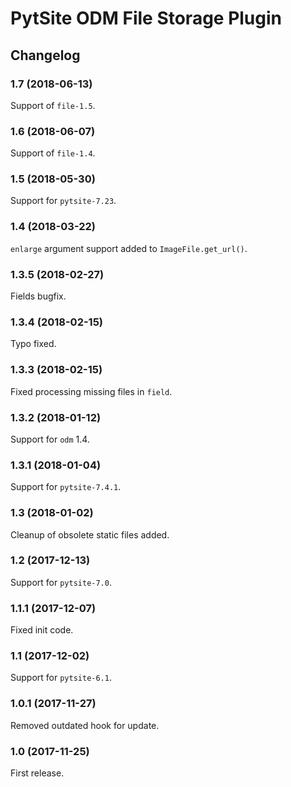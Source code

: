 # PytSite ODM File Storage Plugin


## Changelog


### 1.7 (2018-06-13)

Support of `file-1.5`.


### 1.6 (2018-06-07)

Support of `file-1.4`.


### 1.5 (2018-05-30)

Support for `pytsite-7.23`.


### 1.4 (2018-03-22)

`enlarge` argument support added to `ImageFile.get_url()`.


### 1.3.5 (2018-02-27)

Fields bugfix.


### 1.3.4 (2018-02-15)

Typo fixed.


### 1.3.3 (2018-02-15)

Fixed processing missing files in `field`.


### 1.3.2 (2018-01-12)

Support for `odm` 1.4.


### 1.3.1 (2018-01-04)

Support for `pytsite-7.4.1`.


### 1.3 (2018-01-02)

Cleanup of obsolete static files added.


### 1.2 (2017-12-13)

Support for `pytsite-7.0`.


### 1.1.1 (2017-12-07)

Fixed init code.


### 1.1 (2017-12-02)

Support for `pytsite-6.1`.


### 1.0.1 (2017-11-27)

Removed outdated hook for update.


### 1.0 (2017-11-25)

First release.
